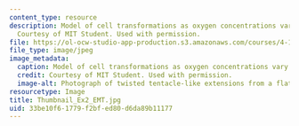 ```yaml
---
content_type: resource
description: Model of cell transformations as oxygen concentrations vary in the z-direction.
  Courtesy of MIT Student. Used with permission.
file: https://ol-ocw-studio-app-production.s3.amazonaws.com/courses/4-112-architecture-design-fundamentals-i-nano-machines-fall-2012/33be10f61779f2bfed80d6da89b11177_Thumbnail_Ex2_EMT.jpg
file_type: image/jpeg
image_metadata:
  caption: Model of cell transformations as oxygen concentrations vary in the z-direction.
  credit: Courtesy of MIT Student. Used with permission.
  image-alt: Photograph of twisted tentacle-like extensions from a flat base.
resourcetype: Image
title: Thumbnail_Ex2_EMT.jpg
uid: 33be10f6-1779-f2bf-ed80-d6da89b11177
---
```

